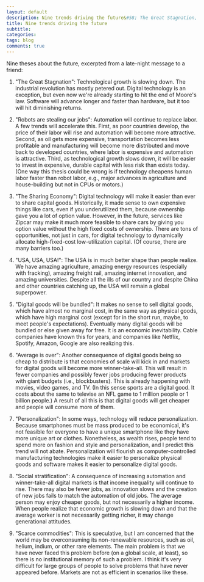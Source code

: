```yaml
---
layout: default
description: Nine trends driving the future&#58; The Great Stagnation, robots are stealing our jobs, the sharing economy, USA USA USA, digital goods will be bundled, average is over, personalization, social stratification, and scarce commodities.
title: Nine trends driving the future
subtitle:
categories:
tags: blog
comments: true
---
```


Nine theses about the future, excerpted from a late-night message to a friend:

1) "The Great Stagnation": Technological growth is slowing down. The industrial revolution has mostly petered out. Digital technology is an exception, but even now we're already starting to hit the end of Moore's law. Software will advance longer and faster than hardware, but it too will hit diminishing returns.

2) "Robots are stealing our jobs": Automation will continue to replace labor. A few trends will accelerate this. First, as poor countries develop, the price of their labor will rise and automation will become more attractive. Second, as oil gets more expensive, transportation becomes less profitable and manufacturing will become more distributed and move back to developed countries, where labor is expensive and automation is attractive. Third, as technological growth slows down, it will be easier to invest in expensive, durable capital with less risk than exists today. (One way this thesis could be wrong is if technology cheapens human labor faster than robot labor, e.g., major advances in agriculture and house-building but not in CPUs or motors.)

3) "The Sharing Economy": Digital technology will make it easier than ever to share capital goods. Historically, it made sense to own expensive things like cars, even if you underutilized them, because ownership gave you a lot of option value. However, in the future, services like Zipcar may make it much more feasible to share cars by giving you option value without the high fixed costs of ownership. There are tons of opportunities, not just in cars, for digital technology to dynamically allocate high-fixed-cost low-utilization capital. (Of course, there are many barriers too.)

4) "USA, USA, USA!": The USA is in much better shape than people realize. We have amazing agriculture, amazing energy resources (especially with fracking), amazing freight rail, amazing internet innovation, and amazing universities. Despite all the ills of our country and despite China and other countries catching up, the USA will remain a global superpower.

5) "Digital goods will be bundled": It makes no sense to sell digital goods, which have almost no marginal cost, in the same way as physical goods, which have high marginal cost (except for in the short run, maybe, to meet people's expectations). Eventually many digital goods will be bundled or else given away for free. It is an economic inevitability. Cable companies have known this for years, and companies like Netflix, Spotify, Amazon, Google are also realizing this.

6) "Average is over": Another consequence of digital goods being so cheap to distribute is that economies of scale will kick in and markets for digital goods will become more winner-take-all. This will result in fewer companies and possibly fewer jobs producing fewer products with giant budgets (i.e., blockbusters). This is already happening with movies, video games, and TV. (In this sense sports are a digital good. It costs about the same to televise an NFL game to 1 million people or 1 billion people.) A result of all this is that digital goods will get cheaper and people will consume more of them.

7) "Personalization": In some ways, technology will reduce personalization. Because smartphones must be mass produced to be economical, it's not feasible for everyone to have a unique smartphone like they have more unique art or clothes. Nonetheless, as wealth rises, people tend to spend more on fashion and style and personalization, and I predict this trend will not abate. Personalization will flourish as computer-controlled manufacturing technologies make it easier to personalize physical goods and software makes it easier to personalize digital goods.

8) "Social stratification": A consequence of increasing automation and winner-take-all digital markets is that income inequality will continue to rise. There may also be fewer jobs, as innovation slows and the creation of new jobs fails to match the automation of old jobs. The average person may enjoy cheaper goods, but not necessarily a higher income. When people realize that economic growth is slowing down and that the average worker is not necessarily getting richer, it may change generational attitudes.

9) "Scarce commodities": This is speculative, but I am concerned that the world may be overconsuming its non-renewable resources, such as oil, helium, indium, or other rare elements. The main problem is that we have never faced this problem before (on a global scale, at least), so there is no institutional memory of such a problem. I think it's very difficult for large groups of people to solve problems that have never appeared before. Markets are not as efficient in scenarios like these.
